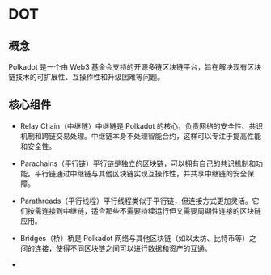 # DOT

## 概念
Polkadot 是一个由 Web3 基金会支持的开源多链区块链平台，旨在解决现有区块链技术的可扩展性、互操作性和升级困难等问题。

## 核心组件
- Relay Chain（中继链）中继链是 Polkadot 的核心，负责网络的安全性、共识机制和跨链交易处理。中继链本身不处理智能合约，这样可以专注于提高性能和安全性。
- Parachains（平行链）平行链是独立的区块链，可以拥有自己的共识机制和功能。平行链通过中继链与其他区块链实现互操作性，并共享中继链的安全保障。
- Parathreads（平行线程）平行线程类似于平行链，但连接方式更加灵活。它们按需连接到中继链，适合那些不需要持续运行但又需要周期性连接的区块链应用。
- Bridges（桥）桥是 Polkadot 网络与其他区块链（如以太坊、比特币等）之间的连接，使得不同区块链之间可以进行数据和资产的互通。


- 